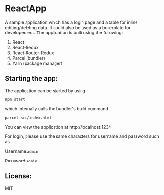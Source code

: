 # ReactApp
A sample application which has a login page and a table for inline editing/deleting data. It could also be used as a boilerplate for developement. The application is built using the following:

  1. React 
  2. React-Redux
  3. React-Router-Redux
  4. Parcel (bundler)
  5. Yarn (package manager)
  
## Starting the app:

The application can be started by using 

    npm start

which internally calls the bundler's build command
    
    parcel src/index.html
    
You can view the application at http://localhost:1234

For login, please use the same characters for username and password such as 

  Username:`admin`
  
  Password:`admin`
  
  ## License:
  MIT
